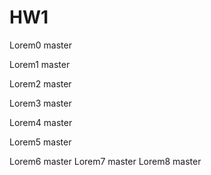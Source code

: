 # HW1
Lorem0 master

Lorem1 master

Lorem2 master

Lorem3 master

Lorem4 master

Lorem5 master

Lorem6 master
Lorem7 master
Lorem8 master